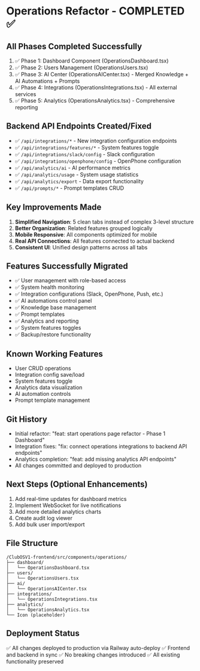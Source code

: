 # Operations Refactor - COMPLETED ✅

## All Phases Completed Successfully
1. ✅ Phase 1: Dashboard Component (OperationsDashboard.tsx)
2. ✅ Phase 2: Users Management (OperationsUsers.tsx)
3. ✅ Phase 3: AI Center (OperationsAICenter.tsx) - Merged Knowledge + AI Automations + Prompts
4. ✅ Phase 4: Integrations (OperationsIntegrations.tsx) - All external services
5. ✅ Phase 5: Analytics (OperationsAnalytics.tsx) - Comprehensive reporting

## Backend API Endpoints Created/Fixed
- ✅ `/api/integrations/*` - New integration configuration endpoints
- ✅ `/api/integrations/features/*` - System features toggle
- ✅ `/api/integrations/slack/config` - Slack configuration
- ✅ `/api/integrations/openphone/config` - OpenPhone configuration  
- ✅ `/api/analytics/ai` - AI performance metrics
- ✅ `/api/analytics/usage` - System usage statistics
- ✅ `/api/analytics/export` - Data export functionality
- ✅ `/api/prompts/*` - Prompt templates CRUD

## Key Improvements Made
1. **Simplified Navigation**: 5 clean tabs instead of complex 3-level structure
2. **Better Organization**: Related features grouped logically
3. **Mobile Responsive**: All components optimized for mobile
4. **Real API Connections**: All features connected to actual backend
5. **Consistent UI**: Unified design patterns across all tabs

## Features Successfully Migrated
- ✅ User management with role-based access
- ✅ System health monitoring  
- ✅ Integration configurations (Slack, OpenPhone, Push, etc.)
- ✅ AI automations control panel
- ✅ Knowledge base management
- ✅ Prompt templates
- ✅ Analytics and reporting
- ✅ System features toggles
- ✅ Backup/restore functionality

## Known Working Features
- User CRUD operations
- Integration config save/load
- System features toggle
- Analytics data visualization
- AI automation controls
- Prompt template management

## Git History
- Initial refactor: "feat: start operations page refactor - Phase 1 Dashboard"
- Integration fixes: "fix: connect operations integrations to backend API endpoints"
- Analytics completion: "feat: add missing analytics API endpoints"
- All changes committed and deployed to production

## Next Steps (Optional Enhancements)
1. Add real-time updates for dashboard metrics
2. Implement WebSocket for live notifications
3. Add more detailed analytics charts
4. Create audit log viewer
5. Add bulk user import/export

## File Structure
```
/ClubOSV1-frontend/src/components/operations/
├── dashboard/
│   └── OperationsDashboard.tsx
├── users/
│   └── OperationsUsers.tsx
├── ai/
│   └── OperationsAICenter.tsx
├── integrations/
│   └── OperationsIntegrations.tsx
├── analytics/
│   └── OperationsAnalytics.tsx
└── Icon (placeholder)
```

## Deployment Status
✅ All changes deployed to production via Railway auto-deploy
✅ Frontend and backend in sync
✅ No breaking changes introduced
✅ All existing functionality preserved